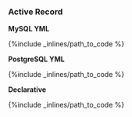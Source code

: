 ### Active Record

**MySQL YML**



{%include _inlines/path_to_code %}



**PostgreSQL YML**



{%include _inlines/path_to_code %}



**Declarative**



{%include _inlines/path_to_code %}



